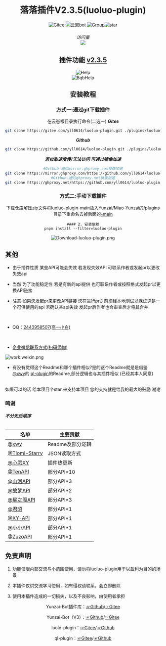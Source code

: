 <div align="center">
<h1>落落插件V2.3.5(luoluo-plugin)</h1>

[![Gitee](https://img.shields.io/badge/Gitee-落落插件-black?style=flat-square&logo=gitee)](https://gitee.com/xwy231321/ql-plugin) [![云崽bot](https://img.shields.io/badge/云崽-v3-black?style=flat-square&logo=dependabot)](https://gitee.com/Le-niao/Yunzai-Bot) [![Group](https://img.shields.io/badge/联系方式-2443958507-red?style=flat-square&logo=GroupMe&logoColor=white)](https://qm.qq.com/cgi-bin/qm/qr?k=Vzr6Z6yISyfTNKic29xQEattdPxHldPW)<a href='https://gitee.com/yll0614/luoluo-plugin/stargazers'><img src='https://gitee.com/yll0614/luoluo-plugin/badge/star.svg?theme=dark' alt='star'></img></a>

 ###### 访问量<br><img src="https://count.moeyy.cn/get/@:yueyuez/"/></br>

 ## 插件功能 [v2.3.5](./CHANGELOG.md)
<img src='https://gitee.com/yll0614/img/raw/master/v2.3.5.jpg'  alt='Help'></img>  
<img src='https://gitee.com/yll0614/img/raw/master/v2.3.5bqb.jpg'  alt='BqbHelp'></img>  

 ## 安装教程  
### 方式一:通过git下载插件  
在云崽根目录执行命令(二选一)
***Gitee***
```sh
git clone https://gitee.com/yll0614/luoluo-plugin.git ./plugins/luoluo-plugin/
```
***Github***
```sh
git clone https://github.com/yll0614/luoluo-plugin.git ./plugins/luoluo-plugin/
```
***若拉取速度慢/无法访问 可通过镜像加速***
```sh
#Github-通过mirror.ghproxy.com镜像加速
git clone https://mirror.ghproxy.com/https://github.com/yll0614/luoluo-plugin.git ./plugins/luoluo-plugin/
#Github-通过ghproxy.net镜像加速
git clone https://ghproxy.net/https://github.com/yll0614/luoluo-plugin.git ./plugins/luoluo-plugin/
```
### 方式二:手动下载插件
下载仓库解压zip文件将luoluo-plugin-main放入Yunzai/Miao-Yunzai的/plugins目录下重命名去掉后面的<u>-main</u>
```
#### 2. 安装依赖
pnpm install --filter=luoluo-plugin
```

<img src='https://gitee.com/yll0614/img/raw/master/Download-luoluo-plugin.png'  alt='Download-luoluo-plugin.png'></img>
</div>

 ## 其他  
 - 由于插件性质 某些API可能会失效 若发现失效API 可联系作者或发起pr以更改失效api

 - 当然 为了功能稳定性 若是有新的api提供 也可联系作者或按照格式发起pr以更换API链接

 - 注意 如果您发起pr来更改API链接 您在进行pr之前须经本地测试以保证这是一个可供使用的api 若确认某api失效 发起pr后作者也会审查后才将其合并
<br/>

- QQ：[2443958507(高一小白)](https://qm.qq.com/cgi-bin/qm/qr?k=Vzr6Z6yISyfTNKic29xQEattdPxHldPW)
<br/>

- [企业微信联系方式(扫码添加)](https://gitee.com/yll0614/img/raw/master/work.weixin.jpg)
<img src='https://gitee.com/yll0614/img/raw/master/work.weixin.jpg'  alt='work.weixin.png'>
<br/>

- 有没有觉得这个Readme和哪个插件相似?是的这个Readme就是是借鉴 [@xwy](https://gitee.com/xwy231321)的 [ql-plugin](https://gitee.com/xwy231321/ql-plugin)的Readme,部分逻辑也与其插件相似 (已经其本人同意)
<br/>
如果可以的话 给本项目个star 来支持本项目 您的支持就是给我的最大的鼓励 谢谢

### 鸣谢
###### ***不分先后顺序***

| 名单  | 主要贡献      |
|-----|-----------|
| [@xwy](https://gitee.com/xwy231321) | Readme及部分逻辑   | 
| [@Tloml-Starry](https://gitee.com/Tloml-Starry) | JSON读取方式  |
| [@心愿XY](https://gitee.com/hgh123520) | 插件热更新  |
| [@TenAPI](https://tenapi.cn/) | 部分API*10 |
| [@山河API](https://shanhey.cn/) | 部分API*3  |
| [@故梦API](https://www.gumengya.com/) | 部分API*2  |
| [@星之阁API](https://api.xingzhige.com/) | 部分API*3  |
| [@君昭](https://gitee.com/jun-zhaojinzhaoei) | 部分API*1 |
| [@XY-API](https://api.yugan.love/) | 部分API*1  |
| [@小小API](https://api-m.com/) | 部分API*1  |
| [@ZuzoAPI](https://api.zuzo.cc/) | 部分API*1  |




## 免责声明

1) 功能仅限内部交流与小范围使用，请勿将luoluo-plugin用于以盈利为目的的场景

2) 本插件仅供交流学习使用，如有侵权请联系，会立即删除

3) 使用本插件造成的一切损失，以及不良影响，由使用者承担

<div align="center">

Yunzai-Bot插件库：[☞Github](https://github.com/yhArcadia/Yunzai-Bot-plugins-index)/[☞Gitee](https://gitee.com/yhArcadia/Yunzai-Bot-plugins-index)

Yunzai-Bot（V3）：[☞Github](https://github.com/Le-niao/Yunzai-Bot)/[☞Gitee](https://gitee.com/Le-niao/Yunzai-Bot) 

luolo-plugin：[☞Gitee](https://gitee.com/yll0614/luoluo-plugin)/[☞Github](https://github.com/yll0614/luoluo-plugin)

ql-plugin：[☞Gitee](https://gitee.com/xwy231321/ql-plugin)/[☞Github](https://github.com/xwy231321/ql-plugin)


</div>

